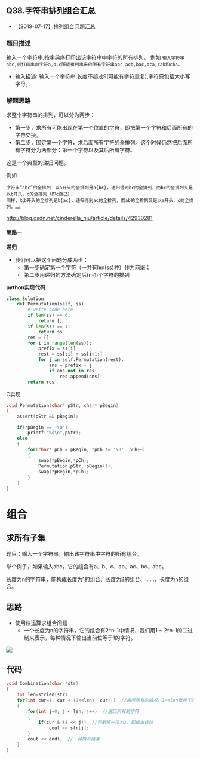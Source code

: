 ## Q38.字符串排列组合汇总
- 【2019-07-17】[排列组合问题汇总](https://www.kancloud.cn/digest/pieces-algorithm/163633)
### 题目描述
输入一个字符串,按字典序打印出该字符串中字符的所有排列。
例如
```输入字符串abc,则打印出由字符a,b,c所能排列出来的所有字符串abc,acb,bac,bca,cab和cba。```

- 输入描述:
输入一个字符串,长度不超过9(可能有字符重复),字符只包括大小写字母。

### 解题思路

求整个字符串的排列，可以分为两步：
- 第一步，求所有可能出现在第一个位置的字符，即把第一个字符和后面所有的字符交换。
- 第二步，固定第一个字符，求后面所有字符的全排列。这个时候仍然把后面所有字符分为两部分：第一个字符以及其后所有字符。

这是一个典型的递归问题。

例如
```
字符串“abc”的全排列：以a开头的全排列是a{bc}，递归得到bc的全排列，而bc的全排列又是以b开头，c的全排列（即c自己）；
同样，以b开头的全排列是b{ac}，递归得到ac的全排列，而ab的全排列又是以a开头，c的全排列。……
```

http://blog.csdn.net/cinderella_niu/article/details/42930281

#### 思路一
**递归**
- 我们可以把这个问题分成两步：
   - 第一步确定第一个字符（一共有len(ss)种）作为前缀；
   - 第二步用递归的方法确定后(n-1)个字符的排列

**python实现代码**
```python
class Solution:
    def Permutation(self, ss):
        # write code here
        if len(ss) == 0:
            return []
        if len(ss) == 1:
            return ss
        res = []
        for i in range(len(ss)):
            prefix = ss[i]
            rest = ss[:i] + ss[i+1:]
            for j in self.Permutation(rest):
                ans = prefix + j
                if ans not in res:
                    res.append(ans)
        return res
```

C实现
```C
void Permutation(char* pStr, char* pBegin)
{
	assert(pStr && pBegin);

	if(*pBegin == '\0')
		printf("%s\n",pStr);
	else
	{
		for(char* pCh = pBegin; *pCh != '\0'; pCh++)
		{
			swap(*pBegin,*pCh);
			Permutation(pStr, pBegin+1);
			swap(*pBegin,*pCh);
		}
	}
}

```
# 组合
## 求所有子集

题目：输入一个字符串，输出该字符串中字符的所有组合。

举个例子，如果输入abc，它的组合有a、b、c、ab、ac、bc、abc。

长度为n的字符串，能构成长度为1的组合、长度为2的组合、……、长度为n的组合。

## 思路
- 使用位运算求组合问题
   - 一个长度为n的字符串，它的组合有2^n-1中情况，我们用1 ~ 2^n-1的二进制来表示，每种情况下输出当前位等于1的字符。

![](https://box.kancloud.cn/2016-06-07_575683c1ea038.jpg)

## 代码

```C
void Combination(char *str)
{
	int len=strlen(str); 
	for(int cur=1; cur < (1<<len); cur++)  //遍历所有的情况，1<<len就等于2^len，遍历1 ~ 2^len-1
	{
		for(int j=0; j < len; j++)  //遍历所有的字符
		{
			if(cur & (1 << j))  //判断哪一位为1，即输出该位
				cout << str[j]; 
		}
		cout << endl;  //一种情况结束
	}
}
```

